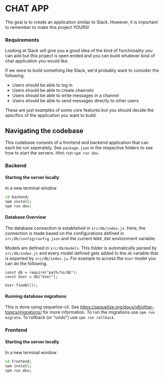 # CHAT APP

The goal is to create an application similar to Slack. However, it is important to remember to make this project YOURS!

### Requirements

Looking at Slack will give you a good idea of the kind of functionality you can add but this project is open ended and you can build whatever kind of chat application you would like.

If we were to build something like Slack, we'd probably want to consider the following.

- Users should be able to log in
- Users should be able to create channels
- Users should be able to write messages in a channel
- Users should be able to send messages directly to other users

These are just examples of some core features but you should decide the specifics of the application you want to build.

## Navigating the codebase

This codebase consists of a frontend and backend application that can each be run seperately. See `package.json` in the respective folders to see how to start the servers.
Hint: run `npm run dev`.

### Backend

#### Starting the server locally

In a new terminal window

```bash
cd backend;
npm install;
npm run dev;
```

#### Database Overview

The database connection is established in `src/db/index.js`. Here, the connection is made based on the configurations defined in `src/db/config/config.json` and the current `NODE_ENV` environment variable.

Models are defined in `src/db/models`. This folder is automatically parsed by `src/db/index.js` and every model defined gets added to the `db` variable that is exported by `src/db/index.js`. For example to access the `User` model you can do the following.

```
const db = require("path/to/db");
const User = db["User"];

User.findAll();
```

#### Running database migrations

This is done using sequelize-cli. See https://sequelize.org/docs/v6/other-topics/migrations/ for more information.
To run the migrations use `npm run migrate`.
To rollback (or "undo") use `npm run rollback`.

### Frontend

#### Starting the server locally

In a new terminal window

```bash
cd frontend;
npm install;
npm run dev;
```
